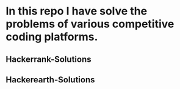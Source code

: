 # In this repo I have solve the problems of various competitive coding platforms.

## Hackerrank-Solutions
## Hackerearth-Solutions
